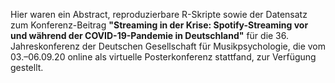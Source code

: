 
Hier waren ein Abstract, reproduzierbare R-Skripte sowie der Datensatz zum Konferenz-Beitrag **"Streaming in der Krise: Spotify-Streaming
vor und während der COVID-19-Pandemie in Deutschland"** für die 36. Jahreskonferenz der Deutschen Gesellschaft für Musikpsychologie, die vom 03.–06.09.20 
online als virtuelle Posterkonferenz stattfand, zur Verfügung gestellt.
